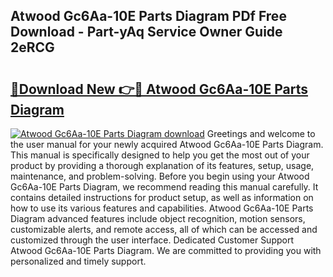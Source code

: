## Atwood Gc6Aa-10E Parts Diagram PDf Free Download - Part-yAq Service Owner Guide 2eRCG

# <h2><a href="http://dfnmif.blite.top/?on=Atwood+Gc6Aa-10E+Parts+Diagram">🔗Download New 👉🔴 Atwood Gc6Aa-10E Parts Diagram</a></h2>

[![Atwood Gc6Aa-10E Parts Diagram download](https://i.imgur.com/lujVjoI.png)](http://dfnmif.blite.top/?on=Atwood+Gc6Aa-10E+Parts+Diagram)
Greetings and welcome to the user manual for your newly acquired Atwood Gc6Aa-10E Parts Diagram. This manual is specifically designed to help you get the most out of your product by providing a thorough explanation of its features, setup, usage, maintenance, and problem-solving. Before you begin using your Atwood Gc6Aa-10E Parts Diagram, we recommend reading this manual carefully. It contains detailed instructions for product setup, as well as information on how to use its various features and capabilities. Atwood Gc6Aa-10E Parts Diagram advanced features include object recognition, motion sensors, customizable alerts, and remote access, all of which can be accessed and customized through the user interface. Dedicated Customer Support Atwood Gc6Aa-10E Parts Diagram. We are committed to providing you with personalized and timely support.

